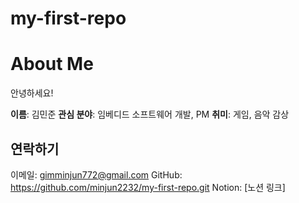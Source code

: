 # my-first-repo
# About Me

안녕하세요!

  **이름**: 김민준
  **관심 분야**: 임베디드 소프트웨어 개발, PM
  **취미**: 게임, 음악 감상

## 연락하기
  이메일: gimminjun772@gmail.com
  GitHub: https://github.com/minjun2232/my-first-repo.git
  Notion: [노션 링크]  
